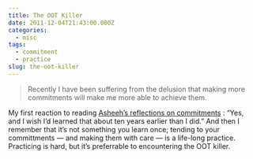 ```yaml
---
title: The OOT Killer
date: 2011-12-04T21:43:00.000Z
categories:
  - misc
tags:
  - commitment
  - practice
slug: the-oot-killer
---
```

> Recently I have been suffering from the delusion that making more commitments will make me more able to achieve them.

My first reaction to reading [Asheeh’s reflections on commitments][1] : “Yes, and I wish I’d learned that about ten years earlier than I did.” And then I remember that it’s not something you learn once; tending to your committments — and making them with care — is a life-long practice. Practicing is hard, but it’s preferrable to encountering the OOT killer.

 [1]: http://www.asheesh.org/note/debian/oot-killer.html
